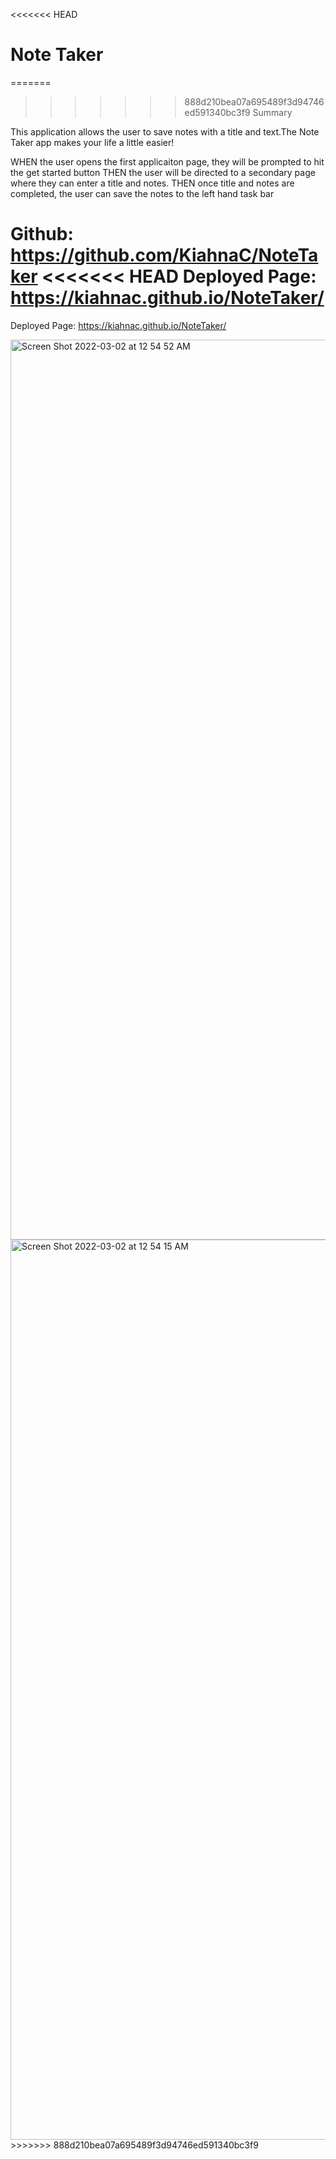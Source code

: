 <<<<<<< HEAD
# Note Taker
=======
>>>>>>> 888d210bea07a695489f3d94746ed591340bc3f9
Summary

This application allows the user to save notes with a title and text.The Note Taker app makes your life a little easier!

WHEN the user opens the first applicaiton page, they will be prompted to hit the get started button
THEN the user will be directed to a secondary page where they can enter a title and notes.
THEN once title and notes are completed, the user can save the notes to the left hand task bar

Github: https://github.com/KiahnaC/NoteTaker
<<<<<<< HEAD
Deployed Page: https://kiahnac.github.io/NoteTaker/
=======
Deployed Page: https://kiahnac.github.io/NoteTaker/



<img width="1440" alt="Screen Shot 2022-03-02 at 12 54 52 AM" src="https://user-images.githubusercontent.com/88855915/156330162-4d38d684-60db-4c5e-8c58-c0b1ca585545.png">

<img width="1440" alt="Screen Shot 2022-03-02 at 12 54 15 AM" src="https://user-images.githubusercontent.com/88855915/156330256-da826e40-ad29-435b-bd82-8f6efa51bebc.png">
>>>>>>> 888d210bea07a695489f3d94746ed591340bc3f9
